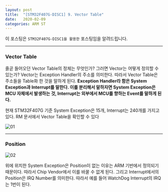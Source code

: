 ```yaml
---
layout: post
title:  "[STM32F407G-DISC1] 9. Vector Table"
date:   2020-02-09
categories: ARM ST
---
```


이 포스팅은 `STM32F407G-DISC1을 활용한` 포스팅임을 알려드립니다.

---
### Vector Table

줄곧 들어오던 Vector Table의 정체는 무엇인가? 그러면 Vector는 어떻게 정의할 수 있는가? Vector는 Exception Handler의 주소를 의미한다. 따라서 Vector Table은 주소들을 Table화 한 것을 말하게 된다. __Exception Handler라 함은 System Exception과 Interrupt를 말한다. 이를 분리해서 말하자면 System Exception은 MCU 자체에서 발생하는 것, Interrupt는 외부에서 MCU를 향하는 Event를 말하게 된다.__

현재 STM32F407G 기준 System Exception은 15개, Interrupt는 240개를 가지고 있다. RM 문서에서 Vector Table을 확인할 수 있다


![01](https://drive.google.com/uc?id=18KgdG-pF-deChb74B_IRIHlfpwTN0XUJ)


---
### Position


![02](https://drive.google.com/uc?id=1Mu2R61RQ5HUJPZgJLvxvc5byNmQoAO1P)


위에 위치한 System Exception은 Position이 없는 이유는 ARM 기반에서 정의되기 때문이다. 따라서 Chip Vendor에서 이를 바꿀 수 없게 된다. 그리고 Interrupt에서의 Position은 IRQ Number를 의미한다. 따라서 예를 들어 WatchDog Interrupt의 IRQ는 1번이 된다.
